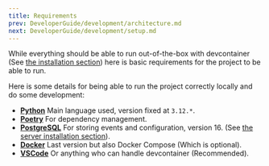 ```yaml
---
title: Requirements
prev: DeveloperGuide/development/architecture.md
next: DeveloperGuide/development/setup.md
---
```


While everything should be able to run out-of-the-box with devcontainer (See [the installation section](installation.md)) here is basic requirements for the project to be able to run.

Here is some details for being able to run the project correctly locally and do some development:

- **[Python](https://www.python.org/)** Main language used, version fixed at `3.12.*`.
- **[Poetry](https://python-poetry.org/)** For dependency management.
- **[PostgreSQL](https://www.postgresql.org/)** For storing events and configuration, version 16. (See [the server installation section](server-installation.md)).
- **[Docker](https://www.docker.com/)** Last version but also Docker Compose (Which is optional).
- **[VSCode](https://code.visualstudio.com/)** Or anything who can handle devcontainer (Recommended).
